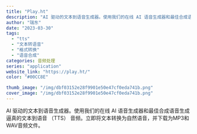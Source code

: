 ```yaml
---
title: "Play.ht"
description: "AI 驱动的文本到语音生成器。使用我们的在线 AI 语音生成器和最佳合成语音生成逼真的文本到语音 （TTS） 音频。立即"
author: "瑞东"
date: "2023-03-30"
tags:
  - "tts"
  - "文本转语音"
  - "格式转换"
  - "语音合成"
categories: 音频处理
series: "application"
website_link: "https://play.ht/"
color: "#00CC8E"

thumb_image: "/img/dbf03152e28f9901e50e47cf0eda741b.png"
cover_image: "/img/dbf03152e28f9901e50e47cf0eda741b.png"
---
```


AI 驱动的文本到语音生成器。使用我们的在线 AI 语音生成器和最佳合成语音生成逼真的文本到语音 （TTS） 音频。立即将文本转换为自然语音，并下载为MP3和WAV音频文件。 